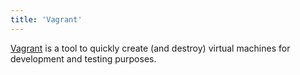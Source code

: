 ```yaml
---
title: 'Vagrant'
---
```


[Vagrant](https://www.vagrantup.com/) is a tool to quickly create (and destroy) virtual machines for development and testing purposes.
